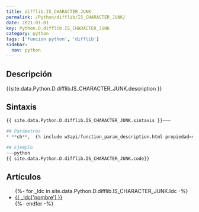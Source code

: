 ```yaml
---
title: difflib.IS_CHARACTER_JUNK
permalink: /Python/difflib/IS_CHARACTER_JUNK/
date: 2021-01-01
key: Python.D.difflib.IS_CHARACTER_JUNK
category: python
tags: ['funcion python', 'difflib']
sidebar: 
  nav: python
---
```


## Descripción
{{site.data.Python.D.difflib.IS_CHARACTER_JUNK.description }}

## Sintaxis
~~~python
{{ site.data.Python.D.difflib.IS_CHARACTER_JUNK.sintaxis }}~~~

## Parámetros
* **ch**,  {% include w3api/function_param_description.html propiedad=site.data.Python.D.difflib.IS_CHARACTER_JUNK valor="ch" %}

## Ejemplo
~~~python
{{ site.data.Python.D.difflib.IS_CHARACTER_JUNK.code}}
~~~

## Artículos
<ul>
{%- for _ldc in site.data.Python.D.difflib.IS_CHARACTER_JUNK.ldc -%}
   <li>
       <a href="{{_ldc['url'] }}">{{ _ldc['nombre'] }}</a>
   </li>
{%- endfor -%}
</ul>
